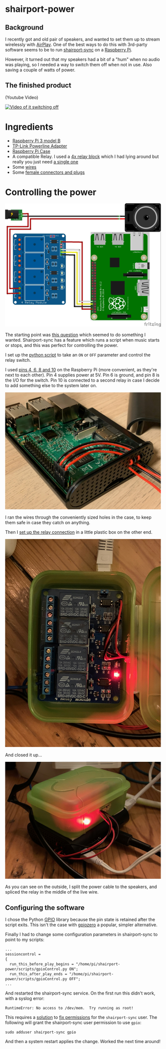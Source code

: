 # shairport-power

## Background
I recently got and old pair of speakers, and wanted to set them up to stream wirelessly with [AirPlay](https://www.apple.com/airplay/). One of the best ways to do this with 3rd-party software seems to be to run [shairport-sync](https://github.com/mikebrady/shairport-sync) on a [Raspberry Pi](https://www.raspberrypi.org/).

However, it turned out that my speakers had a bit of a "hum" when no audio was playing, so I needed a way to switch them off when not in use. Also saving a couple of watts of power.

## The finished product
(Youtube Video)

[![Video of it switching off](http://img.youtube.com/vi/Is1vkanx2_s/0.jpg)](http://www.youtube.com/watch?v=Is1vkanx2_s)

# Ingredients
* [Raspberry Pi 3 model B](https://www.amazon.de/gp/product/B01CD5VC92/ref=ppx_yo_dt_b_asin_title_o02_s00?ie=UTF8&psc=1)
* [TP-Link Powerline Adapter](https://www.amazon.de/gp/product/B00ADW9R22/ref=ppx_yo_dt_b_asin_title_o00_s00?ie=UTF8&psc=1)
* [Raspberry Pi Case](https://www.amazon.de/gp/product/B06X99BM44/ref=ppx_yo_dt_b_asin_title_o01_s00?ie=UTF8&psc=1)
* A compatible Relay. I used a [4x relay block](https://www.amazon.de/Elegoo-Relaismodul-Optokoppler-Arduino-Raspberry/dp/B01M8G4Y7Z/ref=sr_1_3?__mk_de_DE=%C3%85M%C3%85%C5%BD%C3%95%C3%91&keywords=arduino+relais+sainsmart&qid=1573939970&sr=8-3) which I had lying around but really you just need [a single one](https://www.amazon.de/AZDelivery-1-Relais-KY-019-High-Level-Trigger-Arduino/dp/B07CNR7K9B/ref=sr_1_7?__mk_de_DE=%C3%85M%C3%85%C5%BD%C3%95%C3%91&keywords=arduino+relay&qid=1573939996&sr=8-7)
* Some [wires](https://www.amazon.de/gp/product/B0144HG2RE/ref=ppx_yo_dt_b_asin_title_o01_s00?ie=UTF8&psc=1)
* Some [female connectors and plugs](https://www.amazon.de/gp/product/B01MRSUEHD/ref=ppx_yo_dt_b_asin_title_o01_s00?ie=UTF8&psc=1)

# Controlling the power

![Circuit diagram](./images/speaker_power_bb.jpg)

The starting point was [this question](https://github.com/mikebrady/shairport-sync/issues/931) which seemed to do something I wanted. Shairport-sync has a feature which runs a script when music starts or stops, and this was perfect for controlling the power.

I set up the [python script](./scripts/gpioControl.py) to take an `ON` or `OFF` parameter and control the relay switch.

I used [pins 4, 6, 8 and 10](https://www.electronicwings.com/raspberry-pi/raspberry-pi-gpio-access
) on the Raspberry Pi (more convenient, as they're next to each other). Pin 4 supplies power at 5V. Pin 6 is ground, and pin 8 is the I/O for the switch. Pin 10 is connected to a second relay in case I decide to add something else to the system later on.

![Raspi GPIO](./images/raspi_pins.jpg)

I ran the wires through the conveniently sized holes in the case, to keep them safe in case they catch on anything.

Then I [set up the relay connection](https://howtomechatronics.com/tutorials/arduino/control-high-voltage-devices-arduino-relay-tutorial/) in a little plastic box on the other end.

![Top of the relay](./images/relay_top.jpg)

And closed it up...

![Closed Box](./images/closed_box.jpg)

As you can see on the outside, I split the power cable to the speakers, and spliced the relay in the middle of the live wire.

## Configuring the software

I chose the Python [GPIO](https://sourceforge.net/p/raspberry-gpio-python/wiki/BasicUsage/) library because the pin state is retained after the script exits. This isn't the case with [gpiozero](https://gpiozero.readthedocs.io/en/stable/faq.html) a popular, simpler alternative.

Finally I had to change some configuration parameters in shairport-sync to point to my scripts:

```
...
sessioncontrol =
{
  run_this_before_play_begins = "/home/pi/shairport-power/scripts/gpioControl.py ON";
  run_this_after_play_ends = "/home/pi/shairport-power/scripts/gpioControl.py OFF";
...
```

And restarted the shairport-sync service. On the first run this didn't work, with a syslog error:
```
RuntimeError: No access to /dev/mem.  Try running as root!
```

This requires a [solution](https://raspberrypi.stackexchange.com/questions/40105/access-gpio-pins-without-root-no-access-to-dev-mem-try-running-as-root) to [fix permissions](https://github.com/mikebrady/shairport-sync/issues/775) for the `shairport-sync` user. The following will grant the shairport-sync user permission to use `gpio`:

```
sudo adduser shairport-sync gpio
```

And then a system restart applies the change. Worked the next time around!
